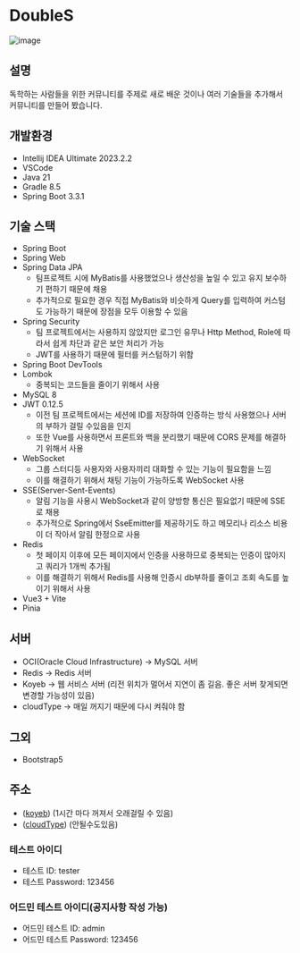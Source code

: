 # DoubleS
![image](https://github.com/user-attachments/assets/d00b3129-6ea4-4810-b2f7-d8f2e90a391f)

## 설명
독학하는 사람들을 위한 커뮤니티를 주제로 새로 배운 것이나 여러 기술들을 추가해서 커뮤니티를 만들어 봤습니다.

## 개발환경
* Intellij IDEA Ultimate 2023.2.2
* VSCode
* Java 21
* Gradle 8.5
* Spring Boot 3.3.1

## 기술 스택
* Spring Boot
* Spring Web
* Spring Data JPA
  * 팀프로젝트 시에 MyBatis를 사용했었으나 생산성을 높일 수 있고 유지 보수하기 편하기 때문에 채용
  * 추가적으로 필요한 경우 직접 MyBatis와 비슷하게 Query를 입력하여 커스텀도 가능하기 때문에 장점을 모두 이용할 수 있음
* Spring Security
  * 팀 프로젝트에서는 사용하지 않았지만 로그인 유무나 Http Method, Role에 따라서 쉽게 차단과 같은 보안 처리가 가능
  * JWT를 사용하기 때문에 필터를 커스텀하기 위함
* Spring Boot DevTools
* Lombok
  * 중복되는 코드들을 줄이기 위해서 사용
* MySQL 8
* JWT 0.12.5
  * 이전 팀 프로젝트에서는 세션에 ID를 저장하여 인증하는 방식 사용했으나 서버의 부하가 걸릴 수있음을 인지
  * 또한 Vue를 사용하면서 프론트와 백을 분리했기 때문에 CORS 문제를 해결하기 위해서 사용
* WebSocket
  * 그룹 스터디등 사용자와 사용자끼리 대화할 수 있는 기능이 필요함을 느낌
  * 이를 해결하기 위해서 채팅 기능이 가능하도록 WebSocket 사용
* SSE(Server-Sent-Events)
  * 알림 기능을 사용시 WebSocket과 같이 양방향 통신은 필요없기 때문에 SSE로 채용
  * 추가적으로 Spring에서 SseEmitter를 제공하기도 하고 메모리나 리소스 비용이 더 작아서 알림 한정으로 사용
* Redis
  * 첫 페이지 이후에 모든 페이지에서 인증을 사용하므로 중복되는 인증이 많아지고 쿼리가 1개씩 추가됨
  * 이를 해결하기 위해서 Redis를 사용해 인증시 db부하를 줄이고 조회 속도를 높이기 위해서 사용
* Vue3 + Vite
* Pinia

## 서버
* OCI(Oracle Cloud Infrastructure) -> MySQL 서버
* Redis -> Redis 서버
* Koyeb -> 웹 서비스 서버 (리전 위치가 멀어서 지연이 좀 길음. 좋은 서버 찾게되면 변경할 가능성이 있음)
* cloudType -> 매일 꺼지기 때문에 다시 켜줘야 함

## 그외
* Bootstrap5

## 주소
* ([koyeb](https://yeasty-kalie-hyeon-7cf77d77.koyeb.app/login)) (1시간 마다 꺼져서 오래걸릴 수 있음)
* ([cloudType](https://port-0-doubles-lyfraywr77b765d8.sel5.cloudtype.app/login)) (안될수도있음)

### 테스트 아이디
* 테스트 ID: tester
* 테스트 Password: 123456
### 어드민 테스트 아이디(공지사항 작성 가능)
* 어드민 테스트 ID: admin
* 어드민 테스트 Password: 123456
